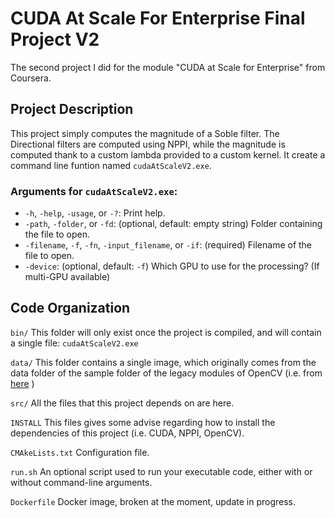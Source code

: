 # CUDA At Scale For Enterprise Final Project V2
The second project I did for the module "CUDA at Scale for Enterprise" from Coursera.

## Project Description

This project simply computes the magnitude of a Soble filter. The Directional filters are computed using NPPI, while the magnitude is computed thank to a custom lambda provided to a custom kernel.
It create a command line funtion named ```cudaAtScaleV2.exe```.

### Arguments for ```cudaAtScaleV2.exe```:
- `-h`, `-help`, `-usage`, or `-?`: Print help.
- `-path`, `-folder`, or `-fd`: (optional, default: empty string) Folder containing the file to open.
- `-filename`, `-f`, `-fn`, `-input_filename`, or `-if`: (required) Filename of the file to open.
- `-device`: (optional, default: `-f`) Which GPU to use for the processing? (If multi-GPU available)

## Code Organization

```bin/```
This folder will only exist once the project is compiled, and will contain a single file: ```cudaAtScaleV2.exe```

```data/```
This folder contains a single image, which originally comes from the data folder of the sample folder of the legacy modules of OpenCV (i.e. from [here](https://github.com/opencv/opencv/tree/4.x/samples/data) )

```src/```
All the files that this project depends on are here.


```INSTALL```
This files gives some advise regarding how to install the dependencies of this project (i.e. CUDA, NPPI, OpenCV).

```CMAkeLists.txt```
Configuration file.

```run.sh```
An optional script used to run your executable code, either with or without command-line arguments.

```Dockerfile```
Docker image, broken at the moment, update in progress.
